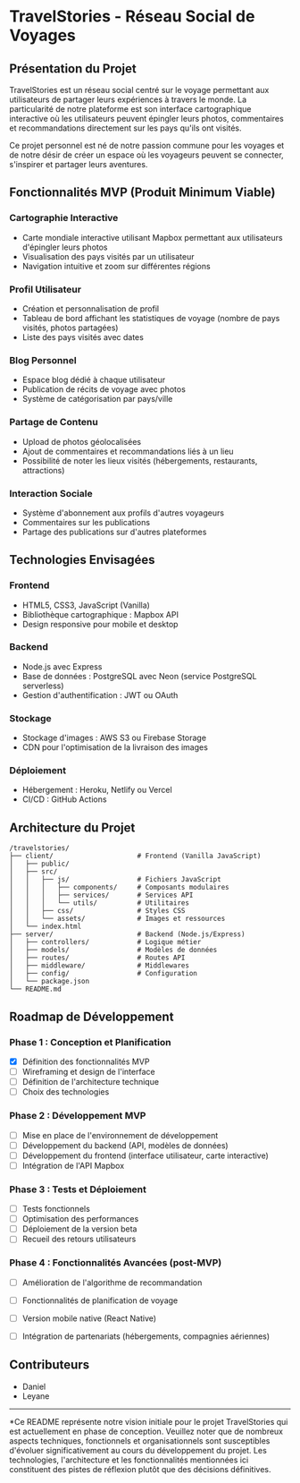 # TravelStories - Réseau Social de Voyages

## Présentation du Projet

TravelStories est un réseau social centré sur le voyage permettant aux utilisateurs de partager leurs expériences à travers le monde. La particularité de notre plateforme est son interface cartographique interactive où les utilisateurs peuvent épingler leurs photos, commentaires et recommandations directement sur les pays qu'ils ont visités.

Ce projet personnel est né de notre passion commune pour les voyages et de notre désir de créer un espace où les voyageurs peuvent se connecter, s'inspirer et partager leurs aventures.

## Fonctionnalités MVP (Produit Minimum Viable)

### Cartographie Interactive
- Carte mondiale interactive utilisant Mapbox permettant aux utilisateurs d'épingler leurs photos
- Visualisation des pays visités par un utilisateur
- Navigation intuitive et zoom sur différentes régions

### Profil Utilisateur
- Création et personnalisation de profil
- Tableau de bord affichant les statistiques de voyage (nombre de pays visités, photos partagées)
- Liste des pays visités avec dates

### Blog Personnel
- Espace blog dédié à chaque utilisateur
- Publication de récits de voyage avec photos
- Système de catégorisation par pays/ville

### Partage de Contenu
- Upload de photos géolocalisées
- Ajout de commentaires et recommandations liés à un lieu
- Possibilité de noter les lieux visités (hébergements, restaurants, attractions)

### Interaction Sociale
- Système d'abonnement aux profils d'autres voyageurs
- Commentaires sur les publications
- Partage des publications sur d'autres plateformes

## Technologies Envisagées

### Frontend
- HTML5, CSS3, JavaScript (Vanilla)
- Bibliothèque cartographique : Mapbox API
- Design responsive pour mobile et desktop

### Backend
- Node.js avec Express
- Base de données : PostgreSQL avec Neon (service PostgreSQL serverless)
- Gestion d'authentification : JWT ou OAuth

### Stockage
- Stockage d'images : AWS S3 ou Firebase Storage
- CDN pour l'optimisation de la livraison des images

### Déploiement
- Hébergement : Heroku, Netlify ou Vercel
- CI/CD : GitHub Actions

## Architecture du Projet

```
/travelstories/
├── client/                     # Frontend (Vanilla JavaScript)
│   ├── public/
│   ├── src/
│   │   ├── js/                 # Fichiers JavaScript
│   │   │   ├── components/     # Composants modulaires
│   │   │   ├── services/       # Services API
│   │   │   └── utils/          # Utilitaires
│   │   ├── css/                # Styles CSS
│   │   └── assets/             # Images et ressources
│   └── index.html
├── server/                     # Backend (Node.js/Express)
│   ├── controllers/            # Logique métier
│   ├── models/                 # Modèles de données
│   ├── routes/                 # Routes API
│   ├── middleware/             # Middlewares
│   ├── config/                 # Configuration
│   └── package.json
└── README.md
```

## Roadmap de Développement

### Phase 1 : Conception et Planification
- [x] Définition des fonctionnalités MVP
- [ ] Wireframing et design de l'interface
- [ ] Définition de l'architecture technique
- [ ] Choix des technologies

### Phase 2 : Développement MVP
- [ ] Mise en place de l'environnement de développement
- [ ] Développement du backend (API, modèles de données)
- [ ] Développement du frontend (interface utilisateur, carte interactive)
- [ ] Intégration de l'API Mapbox

### Phase 3 : Tests et Déploiement
- [ ] Tests fonctionnels
- [ ] Optimisation des performances
- [ ] Déploiement de la version beta
- [ ] Recueil des retours utilisateurs

### Phase 4 : Fonctionnalités Avancées (post-MVP)
- [ ] Amélioration de l'algorithme de recommandation
- [ ] Fonctionnalités de planification de voyage
- [ ] Version mobile native (React Native)
- [ ] Intégration de partenariats (hébergements, compagnies aériennes)


## Contributeurs
- Daniel
- Leyane


---

*Ce README représente notre vision initiale pour le projet TravelStories qui est actuellement en phase de conception. Veuillez noter que de nombreux aspects techniques, fonctionnels et organisationnels sont susceptibles d'évoluer significativement au cours du développement du projet. Les technologies, l'architecture et les fonctionnalités mentionnées ici constituent des pistes de réflexion plutôt que des décisions définitives.
